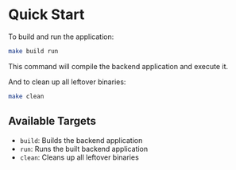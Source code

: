 # Quick Start

To build and run the application:

```sh
make build run
```

This command will compile the backend application and execute it.

And to clean up all leftover binaries:

```sh
make clean
```

## Available Targets

- `build`: Builds the backend application
- `run`: Runs the built backend application
- `clean`: Cleans up all leftover binaries
